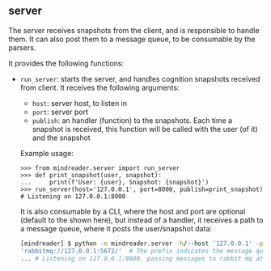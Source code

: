 ## server
The server receives snapshots from the client, and is responsible to handle them.
It can also post them to a message queue, to be consumable by the parsers. 

It provides the following functions:
* `run_server`: starts the server, and handles cognition snapshots received from client. It receives the following arguments:
    * `host`: server host, to listen in
    * `port`: server port
    * `publish`: an handler (function) to the snapshots. Each time a snapshot is received, this function will be called
    with the user (of it) and the snapshot
    
    Example usage:    
    ```pycon
    >>> from mindreader.server import run_server
    >>> def print_snapshot(user, snapshot):
    ...     print(f'User: {user}, Snapshot: {snapshot}')
    >>> run_server(host='127.0.0.1', port=8000, publish=print_snapshot)
    # Listening on 127.0.0.1:8000
    ```
  
    It is also consumable by a CLI, where the host and port are optional (default to the shown here), but instead
    of a handler, it receives a path to a message queue, where it posts the user/snapshot data:
    ```sh
    [mindreader] $ python -m mindreader.server -h/--host '127.0.0.1' -p/--port 8000 \
    'rabbitmq://127.0.0.1:5672/'  # The prefix indicates the message queue type
    ... # Listening on 127.0.0.1:8000, passing messages to rabbit mq at 127.0.0.1:5672 
    ```
